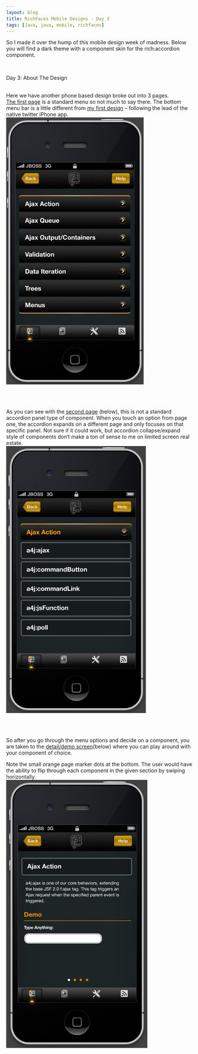 ```yaml
---
layout: blog
title: RichFaces Mobile Designs - Day 3
tags: [Java, java, mobile, richfaces]
---
```


<p><p>So I made it over the hump of this mobile design week of madness. Below you will find a dark theme with a component skin for the rich:accordion component.</p><p><br /> 
<p class="pTitle">Day 3: About The Design</p><br /> 
Here we have another phone based design broke out into 3 pages.<br /> 
<a href="/images/jroller/rf.phone.day3.page1.JPG">The first page</a> is a standard menu so not much to say there. The bottom menu bar is a little different from <a href="http://www.wesleyhales.com/entry/going_mobile_with_richfaces_we">my first design</a> &#8211; following the lead of the native twitter iPhone app.<br /> 
<a href="/images/jroller/rf.phone.day3.page1.JPG"><img alt="RichFace Mobile Skin1" src="/images/jroller/rf.phone.day3.page1.JPG"/></a><br /> 
</p><br /> 
<p><br /> 
As you can see with the <a href="/images/jroller/rf.phone.day3.page2.JPG">second page</a> (below), this is not a standard accordion panel type of component. When you touch an option from page one, the accordion expands on a different page and only focuses on that specific panel. Not sure if it could work, but accordion collapse/expand style of components don&#8216;t make a ton of sense to me on limited screen real estate.<br /> 
<a href="/images/jroller/rf.phone.day3.page2.JPG"><img style="margin:0 7px 0 0;" alt="RichFace Mobile Skin1" src="/images/jroller/rf.phone.day3.page2.JPG"/></a><br /> 
</p><br /> 
<p><br /> 
So after you go through the menu options and decide on a component, you are taken to the <a href="/images/jroller/rf.phone.day3.page3.JPG">detail/demo screen</a>(below) where you can play around with your component of choice.</p> 

<p>Note the small orange page marker dots at the bottom. The user would have the ability to flip through each component in the given section by swiping horizontally.<br /> 
<a href="/images/jroller/rf.phone.day3.page3.JPG"><img style="margin:0 7px 0 0;" alt="RichFace Mobile Skin1" src="/images/jroller/rf.phone.day3.page3.JPG"/></a><br /> 
<br/><br/><br/><br /> 
</p></p>
